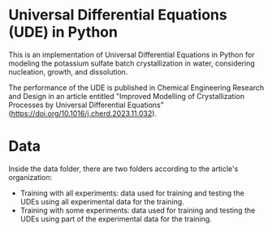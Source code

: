 # Universal Differential Equations (UDE) in Python

This is an implementation of Universal Differential Equations in Python for modeling the potassium sulfate batch crystallization in water, considering nucleation, growth, and dissolution.

The performance of the UDE is published in Chemical Engineering Research and Design in an article entitled "Improved Modelling of Crystallization Processes by Universal Differential Equations" (https://doi.org/10.1016/j.cherd.2023.11.032). 


# Data

Inside the data folder, there are two folders according to the article's organization:

- Training with all experiments: data used for training and testing the UDEs using all experimental data for the training.
- Training with some experiments: data used for training and testing the UDEs using part of the experimental data for the training.